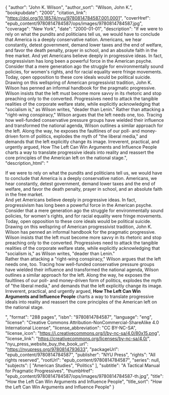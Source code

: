 {
  "author": "John K. Wilson",
  "author_sort": "Wilson, John K.",
  "bookpubdate": "2000",
  "citation_link": "https://doi.org/10.18574/nyu/9780814784587.001.0001",
  "coverHref": "epub_content/9780814784587/ops/images/9780814784587.jpg",
  "coverage": "New York",
  "date": "2000-01-01",
  "description": "If we were to rely on what the pundits and politicians tell us, we would have to conclude that America is a deeply conservative nation. Americans, we hear constantly, detest government, demand lower taxes and the end of welfare, and favor the death penalty, prayer in school, and an absolute faith in the free market. And yet Americans believe deeply in progressive ideas. In fact, progressivism has long been a powerful force in the American psyche. Consider that a mere generation ago the struggle for environmentally sound policies, for women's rights, and for racial equality were fringe movements. Today, open opposition to these core ideals would be political suicide. Drawing on this wellspring of American progressivist tradition, John K. Wilson has penned an informal handbook for the pragmatic progressive. Wilson insists that the left must become more savvy in its rhetoric and stop preaching only to the converted.  Progressives need to attack the tangible realities of the corporate welfare state, while explicitly acknowledging that \"socialism is,\" as Wilson writes, \"deader than Lenin.\" Rather than attacking a \"right-wing conspiracy,\" Wilson argues that the left needs one, too. Tracing how well-funded conservative pressure groups have wielded their influence and transformed the national agenda, Wilson outlines a similar approach for the left. Along the way, he exposes the faultlines of our poll- and money-driven form of politics, explodes the myth of \"the liberal media,\" and demands that the left explicitly change its image. Irreverent, practical, and urgently argued, How The Left Can Win Arguments and Influence People charts a way to translate progressive ideals into reality and reassert the core principles of the American left on the national stage.",
  "description_html": "<p>If we were to rely on what the pundits and politicians tell us, we would have to conclude that America is a deeply conservative nation. Americans, we hear constantly, detest government, demand lower taxes and the end of welfare, and favor the death penalty, prayer in school, and an absolute faith in the free market.<br> And yet Americans believe deeply in progressive ideas. In fact, progressivism has long been a powerful force in the American psyche. Consider that a mere generation ago the struggle for environmentally sound policies, for women's rights, and for racial equality were fringe movements. Today, open opposition to these core ideals would be political suicide.<br> Drawing on this wellspring of American progressivist tradition, John K. Wilson has penned an informal handbook for the pragmatic progressive. Wilson insists that the left must become more savvy in its rhetoric and stop preaching only to the converted.  Progressives need to attack the tangible realities of the corporate welfare state, while explicitly acknowledging that \"socialism is,\" as Wilson writes, \"deader than Lenin.\"<br> Rather than attacking a \"right-wing conspiracy,\" Wilson argues that the left needs one, too. Tracing how well-funded conservative pressure groups have wielded their influence and transformed the national agenda, Wilson outlines a similar approach for the left. Along the way, he exposes the faultlines of our poll- and money-driven form of politics, explodes the myth of \"the liberal media,\" and demands that the left explicitly change its image.<br> Irreverent, practical, and urgently argued, <b>How The Left Can Win Arguments and Influence People</b> charts a way to translate progressive ideals into reality and reassert the core principles of the American left on the national stage.</p>",
  "format": "288 pages",
  "isbn": "9780814784587",
  "language": "eng",
  "license": "Creative Commons Attribution-NonCommercial-ShareAlike 4.0 International License",
  "license_abbreviation": "CC BY-NC-SA",
  "license_icon": "https://i.creativecommons.org/l/by-nc-sa/4.0/80x15.png",
  "license_link": "https://creativecommons.org/licenses/by-nc-sa/4.0/",
  "nyu_press_website_buy_the_book_url": "https://nyupress.org/9780814793633",
  "packageUrl": "epub_content/9780814784587",
  "publisher": "NYU Press",
  "rights": "All rights reserved",
  "rootUrl": "epub_content/9780814784587",
  "series": null,
  "subjects": [
    "American Studies",
    "Politics"
  ],
  "subtitle": "A Tactical Manual for Pragmatic Progressives",
  "thumbHref": "epub_content/9780814784587/ops/images/9780814784587-th.jpg",
  "title": "How the Left Can Win Arguments and Influence People",
  "title_sort": "How the Left Can Win Arguments and Influence People"
}
